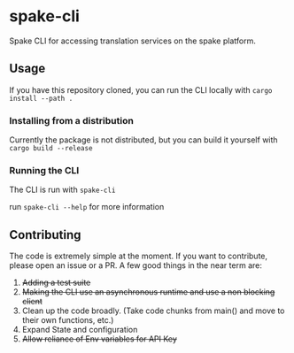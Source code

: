 # spake-cli
Spake CLI for accessing translation services on the spake platform. 


## Usage
    
If you have this repository cloned, you can run the CLI  locally with ```cargo install --path .```

### Installing from a distribution
Currently the package is not distributed, but you can build it yourself with ```cargo build --release```

### Running the CLI
The CLI is run with ```spake-cli```

run ```spake-cli --help``` for more information


## Contributing
The code is extremely simple at the moment. If you want to contribute, please open an issue or a PR.
A few good things in the near term are: 
1) ~~Adding a test suite~~
2) ~~Making the CLI use an asynchronous runtime and use a non blocking client~~
3) Clean up the code broadly. (Take code chunks from main() and move to their own functions, etc.)
4) Expand State and configuration
5) ~~Allow reliance of Env variables for API Key~~
